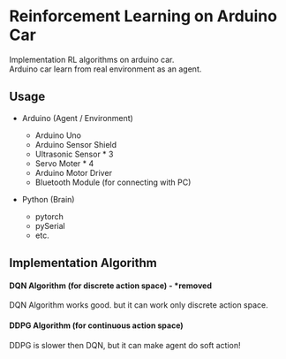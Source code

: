 # Reinforcement Learning on Arduino Car

Implementation RL algorithms on arduino car.  
Arduino car learn from real environment as an agent.  

  ## Usage
  * Arduino (Agent / Environment)  
    * Arduino Uno  
    * Arduino Sensor Shield  
    * Ultrasonic Sensor * 3  
    * Servo Moter * 4  
    * Arduino Motor Driver  
    * Bluetooth Module (for connecting with PC)  
  
  * Python (Brain)  
    * pytorch  
    * pySerial  
    * etc.  
  
  
## Implementation Algorithm  
#### DQN Algorithm (for discrete action space)  - *removed
  DQN Algorithm works good. but it can work only discrete action space.  
#### DDPG Algorithm (for continuous action space)  
  DDPG is slower then DQN, but it can make agent do soft action!
